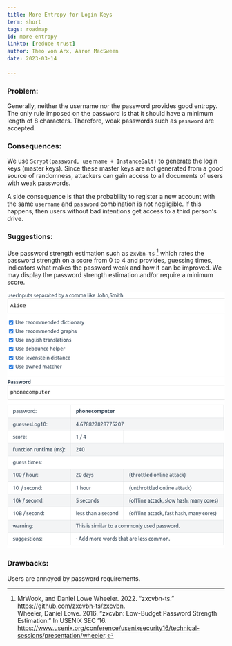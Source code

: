 ```yaml
---
title: More Entropy for Login Keys
term: short
tags: roadmap
id: more-entropy
linkto: [reduce-trust]
author: Theo von Arx, Aaron MacSween
date: 2023-03-14

---
```


### Problem:

Generally, neither the username nor the password provides good entropy.
The only rule imposed on the password is that it should have a minimum
length of 8 characters. Therefore, weak passwords such as `password` are
accepted.

### Consequences:

We use `Scrypt(password, username + InstanceSalt)` to generate the login
keys (master keys). Since these master keys are not generated from a
good source of randomness, attackers can gain access to all documents of
users with weak passwords.

A side consequence is that the probability to register a new account
with the same `username` and `password` combination is not negligible.
If this happens, then users without bad intentions get access to a third
person's drive.

### Suggestions:

Use password strength estimation such as
`zxvbn-ts` [^1] which rates the password strength
on a score from 0 to 4 and provides, guessing times, indicators what
makes the password weak and how it can be improved. We may
display the password strength estimation and/or require a minimum score.

![screenshot](/_assets/zxvbn.png "The library `zxvbn-ts` provides a score, guess times, warnings, and suggestions.")

### Drawbacks:

Users are annoyed by password requirements.


[^1]: MrWook, and Daniel Lowe Wheeler. 2022. “zxcvbn-ts.” https://github.com/zxcvbn-ts/zxcvbn.  
Wheeler, Daniel Lowe. 2016. “zxcvbn: Low-Budget Password Strength Estimation.” In USENIX SEC ’16. https://www.usenix.org/conference/usenixsecurity16/technical-sessions/presentation/wheeler.
